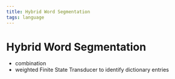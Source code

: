 ```yaml
---
title: Hybrid Word Segmentation
tags: language
---
```


# Hybrid Word Segmentation
- combination
-  weighted Finite State Transducer to identify dictionary entries


